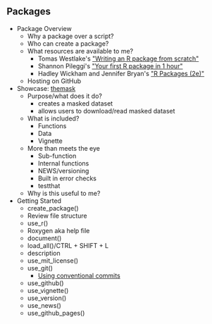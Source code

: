 ## Packages
- Package Overview
  - Why a package over a script?
  - Who can create a package?
  - What resources are available to me?
    - Tomas Westlake's ["Writing an R package from scratch"](https://r-mageddon.netlify.app/post/writing-an-r-package-from-scratch/)
    - Shannon Pileggi's ["Your first R package in 1 hour"](https://www.pipinghotdata.com/posts/2020-10-25-your-first-r-package-in-1-hour/)
    - Hadley Wickham and Jennifer Bryan's ["R Packages (2e)"](https://r-pkgs.org/)
  - Hosting on GitHub
- Showcase: [themask](https://usaid-oha-si.github.io/themask/)
  - Purpose/what does it do?
    - creates a masked dataset
    - allows users to download/read masked dataset
  - What is included?
    - Functions
    - Data
    - Vignette
  - More than meets the eye
    - Sub-function
    - Internal functions
    - NEWS/versioning
    - Built in error checks
    - testthat
  - Why is this useful to me?
- Getting Started
  - create_package()
  - Review file structure
  - use_r()
  - Roxygen aka help file
  - document()
  - load_all()/CTRL + SHIFT + L
  - description
  - use_mit_license()
  - use_git()
    - [Using conventional commits](https://www.conventionalcommits.org/en/v1.0.0/#summary)
  - use_github()
  - use_vignette()
  - use_version()
  - use_news()
  - use_github_pages()


